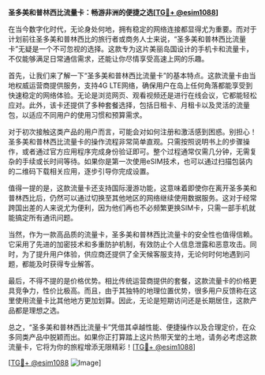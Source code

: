 **圣多美和普林西比流量卡：畅游非洲的便捷之选[[TG💪+ @esim1088](https://t.me/s/esim1088)]**

在当今数字化时代，无论身处何地，拥有稳定的网络连接都显得尤为重要。而对于计划前往圣多美和普林西比的旅行者或商务人士来说，“圣多美和普林西比流量卡”无疑是一个不可忽视的选择。这款专为这片美丽岛国设计的手机卡和流量卡，不仅能够满足日常通信需求，还能让你尽情享受高速上网的乐趣。

首先，让我们来了解一下“圣多美和普林西比流量卡”的基本特点。这款流量卡由当地权威运营商提供服务，支持4G LTE网络，确保用户在岛上任何角落都能享受到快速稳定的网络体验。无论是浏览网页、观看视频还是进行在线会议，它都能轻松应对。此外，该卡还提供了多种套餐选择，包括日租卡、月租卡以及灵活的流量包，以适应不同用户的使用习惯和预算需求。

对于初次接触这类产品的用户而言，可能会对如何注册和激活感到困惑。别担心！圣多美和普林西比流量卡的操作流程非常简单直观。只需按照说明书上的步骤操作，或者通过官方应用程序完成身份验证即可。整个过程通常仅需几分钟，无需复杂的手续或长时间等待。如果你是第一次使用eSIM技术，也可以通过扫描包装内的二维码下载相关应用，逐步引导你完成设置。

值得一提的是，这款流量卡还支持国际漫游功能，这意味着即使你在离开圣多美和普林西比后，仍然可以通过切换至其他地区的网络继续使用数据服务。这对于经常跨国出差的人来说尤为便利，因为他们再也不必频繁更换SIM卡，只需一部手机就能搞定所有通讯问题。

当然，作为一款高品质的流量卡，圣多美和普林西比流量卡的安全性也值得信赖。它采用了先进的加密技术和多重防护机制，有效防止个人信息泄露和恶意攻击。同时，为了提升用户体验，供应商还提供了全天候客服支持，无论何时何地遇到问题，都能及时获得专业解答。

最后，不得不提的是价格优势。相比传统运营商提供的套餐，这款流量卡的价格更具竞争力，性价比极高。而且，由于其独特的地理位置优势，很多用户反馈称在这里使用流量卡比其他地方更加划算。因此，无论是短期访问还是长期居住，这款产品都是理想之选。

总之，“圣多美和普林西比流量卡”凭借其卓越性能、便捷操作以及合理定价，在众多同类产品中脱颖而出。如果你正打算踏上这片热带天堂的土地，请务必考虑这款流量卡，它将为你的旅程增添无限精彩！[[TG💪+ @esim1088](https://t.me/s/esim1088)]

[[TG💪+ @esim1088](https://t.me/s/esim1088) ![Image](https://i.postimg.cc/4NQfJmqS/Snipaste-2025-05-13-00-14-12.png)]